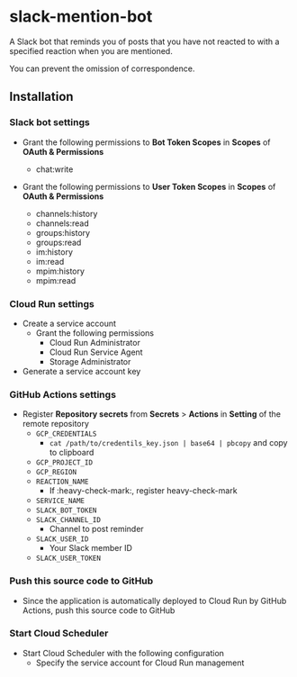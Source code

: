 # slack-mention-bot

A Slack bot that reminds you of posts that you have not reacted to with a specified reaction when you are mentioned.

You can prevent the omission of correspondence.

## Installation

### Slack bot settings

- Grant the following permissions to **Bot Token Scopes** in **Scopes** of **OAuth & Permissions**

  - chat:write

- Grant the following permissions to **User Token Scopes** in **Scopes** of **OAuth & Permissions**

  - channels:history
  - channels:read
  - groups:history
  - groups:read
  - im:history
  - im:read
  - mpim:history
  - mpim:read

### Cloud Run settings

- Create a service account
  - Grant the following permissions
    - Cloud Run Administrator
    - Cloud Run Service Agent
    - Storage Administrator
- Generate a service account key

### GitHub Actions settings

- Register **Repository secrets** from **Secrets** > **Actions** in **Setting** of the remote repository
  - `GCP_CREDENTIALS`
    - `cat /path/to/credentils_key.json | base64 | pbcopy` and copy to clipboard
  - `GCP_PROJECT_ID`
  - `GCP_REGION`
  - `REACTION_NAME`
    - If :heavy-check-mark:, register heavy-check-mark
  - `SERVICE_NAME`
  - `SLACK_BOT_TOKEN`
  - `SLACK_CHANNEL_ID`
    - Channel to post reminder
  - `SLACK_USER_ID`
    - Your Slack member ID
  - `SLACK_USER_TOKEN`

### Push this source code to GitHub

- Since the application is automatically deployed to Cloud Run by GitHub Actions, push this source code to GitHub

### Start Cloud Scheduler

- Start Cloud Scheduler with the following configuration
  - Specify the service account for Cloud Run management
